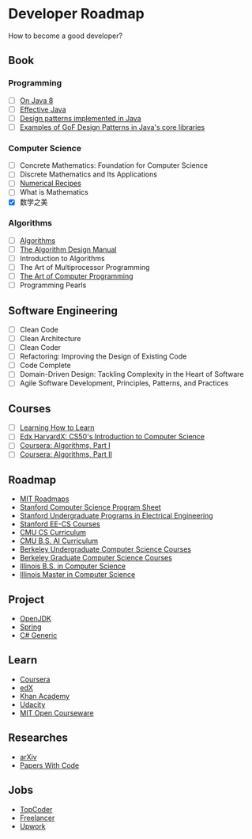 # Developer Roadmap

How to become a good developer?

## Book

### Programming

- [ ] [On Java 8](https://lingcoder.github.io/OnJava8/)
- [ ] [Effective Java](https://sjsdfg.github.io/effective-java-3rd-chinese/)
- [ ] [Design patterns implemented in Java](https://github.com/iluwatar/java-design-patterns)
- [ ] [Examples of GoF Design Patterns in Java's core libraries](https://stackoverflow.com/a/2707195/9980245)

### Computer Science

- [ ] Concrete Mathematics: Foundation for Computer Science
- [ ] Discrete Mathematics and Its Applications
- [ ] [Numerical Recipes](http://numerical.recipes)
- [ ] What is Mathematics
- [x] 数学之美

### Algorithms

- [ ] [Algorithms](https://algs4.cs.princeton.edu/home/)
- [ ] [The Algorithm Design Manual](http://www.algorist.com/)
- [ ] Introduction to Algorithms
- [ ] The Art of Multiprocessor Programming
- [ ] [The Art of Computer Programming](https://www-cs-faculty.stanford.edu/~knuth/taocp.html)
- [ ] Programming Pearls

## Software Engineering

- [ ] Clean Code
- [ ] Clean Architecture
- [ ] Clean Coder
- [ ] Refactoring: Improving the Design of Existing Code
- [ ] Code Complete
- [ ] Domain-Driven Design: Tackling Complexity in the Heart of Software
- [ ] Agile Software Development, Principles, Patterns, and Practices

## Courses

- [ ] [Learning How to Learn](https://www.coursera.org/learn/learning-how-to-learn)
- [ ] [Edx HarvardX: CS50's Introduction to Computer Science](https://www.edx.org/course/cs50s-introduction-to-computer-science)
- [ ] [Coursera: Algorithms, Part I](https://www.coursera.org/learn/algorithms-part1)
- [ ] [Coursera: Algorithms, Part II](https://www.coursera.org/learn/algorithms-part2)

## Roadmap

* [MIT Roadmaps](https://www.eecs.mit.edu/docs/ug/freshman_roadmaps.pdf)
* [Stanford Computer Science Program Sheet](https://cs.stanford.edu/degrees/undergrad/ProgramSheets.shtml)
* [Stanford Undergraduate Programs in Electrical Engineering](https://exploredegrees.stanford.edu/schoolofengineering/electricalengineering)
* [Stanford EE-CS Courses](https://ee.stanford.edu/eecs)
* [CMU CS Curriculum](https://www.csd.cs.cmu.edu/academics/undergraduate/requirements)
* [CMU B.S. AI Curriculum](https://www.cs.cmu.edu/bs-in-artificial-intelligence/curriculum)
* [Berkeley Undergraduate Computer Science Courses](http://guide.berkeley.edu/undergraduate/degree-programs/computer-science/#coursestext)
* [Berkeley Graduate Computer Science Courses](http://guide.berkeley.edu/graduate/degree-programs/computer-science/#coursestext)
* [Illinois B.S. in Computer Science](https://cs.illinois.edu/academics/undergraduate/degree-program-options/bs-computer-science)
* [Illinois Master in Computer Science](https://cs.illinois.edu/academics/graduate/ms-program)

## Project

* [OpenJDK](http://openjdk.java.net/)
* [Spring](https://github.com/spring-projects)
* [C# Generic](https://github.com/dotnet/runtime/tree/master/src/libraries/System.Collections/src/System/Collections/Generic)

## Learn

* [Coursera](https://www.coursera.org/)
* [edX](https://www.edx.org/)
* [Khan Academy](https://www.khanacademy.org/)
* [Udacity](https://www.udacity.com/)
* [MIT Open Courseware](https://ocw.mit.edu)

## Researches

* [arXiv](https://arxiv.org)
* [Papers With Code](https://paperswithcode.com)

## Jobs

* [TopCoder](https://www.topcoder.com/)
* [Freelancer](https://www.freelancer.com/)
* [Upwork](https://www.upwork.com/)
